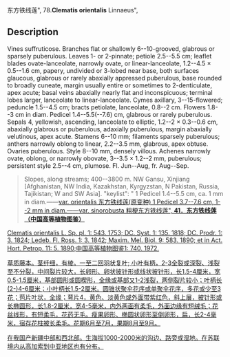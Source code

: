 东方铁线莲",
78.**Clematis orientalis** Linnaeus",

## Description
Vines suffruticose. Branches flat or shallowly 6--10-grooved, glabrous or sparsely puberulous. Leaves 1- or 2-pinnate; petiole 2.5--5.5 cm; leaflet blades ovate-lanceolate, narrowly ovate, or linear-lanceolate, 1.2--4.5 × 0.5--1.6 cm, papery, undivided or 3-lobed near base, both surfaces glaucous, glabrous or rarely abaxially appressed puberulous, base rounded to broadly cuneate, margin usually entire or sometimes to 2-denticulate, apex acute; basal veins abaxially nearly flat and inconspicuous; terminal lobes larger, lanceolate to linear-lanceolate. Cymes axillary, 3--15-flowered; peduncle 1.5--4.5 cm; bracts petiolate, lanceolate, 0.8--2 cm. Flowers 1.8--3 cm in diam. Pedicel 1.4--5.5(--7.6) cm, glabrous or rarely puberulous. Sepals 4, yellowish, ascending, lanceolate to elliptic, 1.2--2 × 0.3--0.6 cm, abaxially glabrous or puberulous, adaxially puberulous, margin abaxially velutinous, apex acute. Stamens 6--10 mm; filaments sparsely puberulous; anthers narrowly oblong to linear, 2.2--3.5 mm, glabrous, apex obtuse. Ovaries puberulous. Style 8--10 mm, densely villous. Achenes narrowly ovate, oblong, or narrowly obovate, 3--3.5 × 1.2--2 mm, puberulous; persistent style 2.5--4 cm, plumose. Fl. Jun--Aug, fr. Aug--Sep.

> Slopes, along streams; 400--3800 m. NW Gansu, Xinjiang [Afghanistan, NW India, Kazakhstan, Kyrgyzstan, N Pakistan, Russia, Tajikistan; W and SW Asia].
  "keylist": "
1 Pedicel 1.4--5.5 cm, ca. 1 mm in diam.——<a href='/info/Clematis orientalis var. orientalis?t=foc'>var. orientalis 东方铁线莲(原变种)
1 Pedicel 3.7--7.6 cm, 1--2 mm in diam.——<a href='/info/Clematis orientalis var. sinorobusta?t=foc'>var. sinorobusta 粗梗东方铁线莲",
**41．东方铁线莲（中国高等植物图鉴）**

Clematis orientalis L. Sp. pl. 1: 543. 1753; DC. Syst. 1: 135. 1818; DC. Prodr. 1: 3. 1824; Ledeb. Fl. Ross. 1: 3. 1842; Maxim. Mel. Biol. 9: 583. 1890; et in Act. Hort. Petrop. 11: 5. 1890;中国高等植物图鉴1: 740. 1972.

草质藤本。茎纤细，有棱。一至二回羽状复叶; 小叶有柄，2-3全裂或深裂、浅裂至不分裂，中间裂片较大，长卵形、卵状披针形或线状披针形，长1.5-4厘米，宽0.5-1.5厘米，基部圆形或圆楔形，全缘或基部又1-2浅裂，两侧裂片较小；叶柄长(2-)4-6厘米；小叶柄长1.5-2厘米。圆锥状聚伞花序或单聚伞花序，多花或少至3花；苞片叶状，全缘；萼片4，黄色、淡黄色或外面带紫红色，斜上展，披针形或长椭圆形，长1.8-2厘米，宽4-5毫米，内外两面有柔毛，外面边缘有短绒毛；花丝线形，有短柔毛，花药无毛。瘦果卵形、椭圆状卵形至倒卵形，扁，长2-4毫米，宿存花柱被长柔毛。花期6月至7月，果期8月至9月。

在我国产新疆中部和西北部。生海拔1000-2000米的沟边、路旁或湿地。在苏联境内从高加索到中亚地区也有分布。
